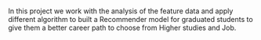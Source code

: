 # 
In this project we work with the analysis of the feature data and apply different algorithm to built a Recommender model for graduated students to give them a better career path to choose from Higher studies and Job.
